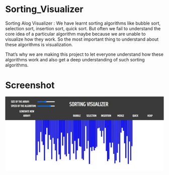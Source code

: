 # Sorting_Visualizer
Sorting Alog Visualizer :
We have learnt sorting algorithms like bubble sort, selection sort, insertion sort, quick sort.
But often we fail to understand the core idea of a particular algorithm maybe because we
are unable to visualize how they work. So the most important thing to understand about
these algorithms is visualization.

That’s why we are making this project to let everyone understand how these algorithms
work and also get a deep understanding of such sorting
algorithms.

# Screenshot

![](image.jpeg)
